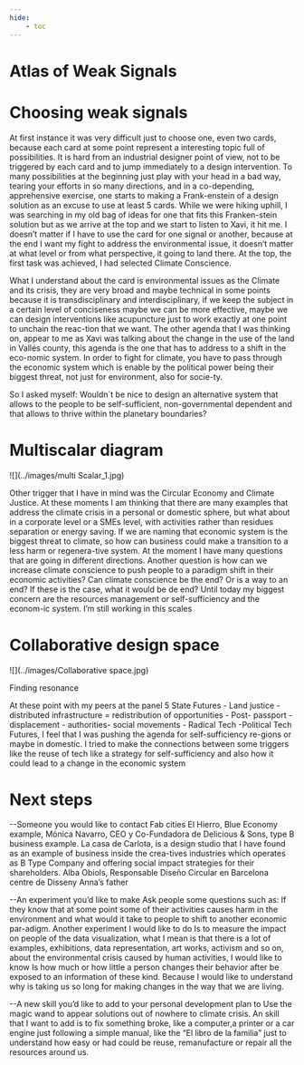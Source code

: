 ```yaml
---
hide:
    - toc
---
```


# Atlas of Weak Signals

<h1>Choosing weak signals</h1>

At first instance it was very difficult just to choose one, even two cards, because each card at some point represent a interesting topic full of possibilities. It is hard from an industrial designer point of view, not to be triggered by each card and to jump immediately to a design intervention.
To many possibilities at the beginning just play with your head in a bad way, tearing your efforts in so many directions, and in a co-depending, apprehensive exercise, one starts to making a Frank-enstein of a design solution as an excuse to use at least 5 cards.
While we were hiking uphill, I was searching in my old bag of ideas for one that fits this Franken-stein solution but as we arrive at the top and we start to listen to Xavi, it hit me. I doesn’t matter if I have to use the card for one signal or another, because at the end I want my fight to address the environmental issue, it doesn’t matter at what level or from what perspective, it going to land there. 
At the top, the first task was achieved, I had selected Climate Conscience.

What I understand about the card is environmental issues as the Climate and its crisis, they are very broad and maybe technical in some points because it is transdisciplinary and interdisciplinary, if we keep the subject in a certain level of conciseness maybe we can be more effective, maybe we can design interventions like acupuncture just to work exactly at one point to unchain the reac-tion that we want. 
The other agenda that I was thinking on, appear to me as Xavi was talking about the change in the use of the land in Vallés county, this agenda is the one that has to address to a shift in the eco-nomic system. In order to fight for climate, you have to pass through the economic system which is enable by the political power being their biggest threat, not just for environment, also for socie-ty.
 
So I asked myself: Wouldn´t be nice to design an alternative system that allows to the people to be self-sufficient, non-governmental dependent and that allows to thrive within the planetary boundaries?





<h1>Multiscalar diagram</h1> 


![](../images/multi Scalar_1.jpg)



Other trigger that I have in mind was the Circular Economy and Climate Justice. 
At these moments I am thinking that there are many examples that address the climate crisis in a personal or domestic sphere, but what about in a corporate level or a SMEs level, with activities rather than residues separation or energy saving. If we are naming that economic system is the biggest threat to climate, so how can business could make a transition to a less harm or regenera-tive system.
At the moment I have many questions that are going in different directions.
Another question is how can we increase climate conscience to push people to a paradigm shift in their economic activities? Can climate conscience be the end? Or is a way to an end? If these is the case, what it would be de end?
Until today my biggest concern are the resources management or self-sufficiency and the econom-ic system.
I’m still working in this scales



<h1>Collaborative design space</h1> 
![](../images/Collaborative space.jpg)

Finding resonance

At these point with my peers at the panel 5 State Futures - Land justice - distributed infrastructure = redistribution of opportunities - Post- passport - displacement - authorities- social movements - Radical Tech -Political Tech Futures, I feel that I was pushing the agenda for self-sufficiency re-gions or maybe in domestic. 
I tried to make the connections between some triggers like the reuse of tech like a strategy for self-sufficiency and also how it could lead to a change in the economic system 


<h1>Next steps</h1> 
--Someone you would like to contact
Fab cities 
El Hierro, Blue Economy example, 
Mónica Navarro, CEO y Co-Fundadora de Delicious & Sons, type B business example.
La casa de Carlota, is a design studio that I have found as an example of business inside the crea-tives industries which operates as B Type Company and offering social impact strategies for their shareholders.
Alba Obiols, Responsable Diseño Circular en Barcelona centre de Disseny
Anna’s father 

--An experiment you’d like to make
Ask people some questions such as:  If they know that at some point some of their activities causes harm in the environment and what would it take to people to shift to another economic par-adigm.
Another experiment I would like to do Is to measure the impact on people of the data visualization, what I mean is that there is a lot of examples, exhibitions, data representation, art works, activism and so on, about the environmental crisis caused by human activities, I would like to know Is how much or how little a person changes their behavior after be exposed to an information of these kind.
Because I would like to understand why is taking us so long for making changes in the way that we are living. 

--A new skill you’d like to add to your personal development plan
to Use the magic wand to appear solutions out of nowhere to climate crisis.
An skill that I want to add is to fix something broke, like a computer,a printer or a car engine just following a simple manual, like the “El libro de la familia” just to understand how easy or had could be reuse, remanufacture or repair all the resources around us.


